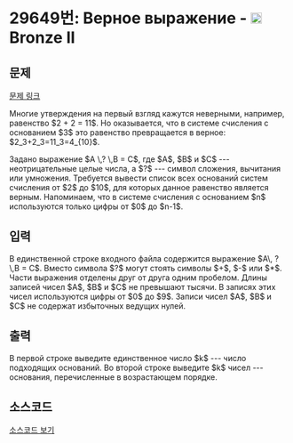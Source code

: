 # 29649번: Верное выражение - <img src="https://static.solved.ac/tier_small/4.svg" style="height:20px" /> Bronze II

<!-- performance -->

<!-- 문제 제출 후 깃허브에 푸시를 했을 때 제출한 코드의 성능이 입력될 공간입니다.-->

<!-- end -->

## 문제

[문제 링크](https://boj.kr/29649)


<p>Многие утверждения на первый взгляд кажутся неверными, например, равенство $2 + 2 = 11$. Но оказывается, что в системе счисления с основанием $3$ это равенство превращается в верное: $2_3+2_3=11_3=4_{10}$.</p>

<p>Задано выражение $A \,? \,B = C$, где $A$, $B$ и $C$ --- неотрицательные целые числа, а $?$ --- символ сложения, вычитания или умножения. Требуется вывести список всех оснований систем счисления от $2$ до $10$, для которых данное равенство является верным. Напоминаем, что в системе счисления с основанием $n$ используются только цифры от $0$ до $n-1$.</p>



## 입력


<p>В единственной строке входного файла содержится выражение $A\, ? \,B = C$. Вместо символа $?$ могут стоять символы $+$, $-$ или $*$. Части выражения отделены друг от друга одним пробелом. Длины записей чисел $A$, $B$ и $C$ не превышают тысячи. В записях этих чисел используются цифры от $0$ до $9$. Записи чисел $A$, $B$ и $C$ не содержат избыточных ведущих нулей.</p>



## 출력


<p>В первой строке выведите единственное число $k$ --- число подходящих оснований. Во второй строке выведите $k$ чисел --- основания, перечисленные в возрастающем порядке.</p>



## 소스코드

[소스코드 보기](Верное%20выражение.py)